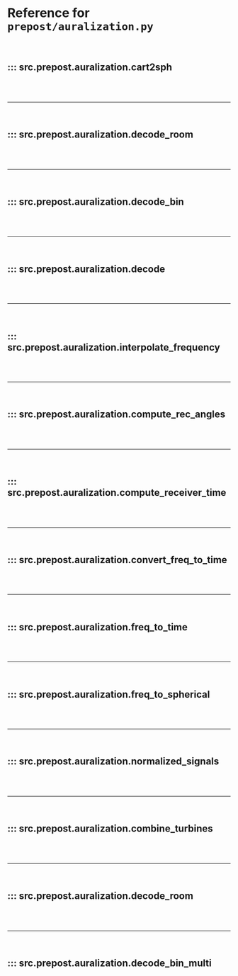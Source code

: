 # Reference for `prepost/auralization.py`

<br>

## ::: src.prepost.auralization.cart2sph

<br><br><hr><br>

## ::: src.prepost.auralization.decode_room

<br><br><hr><br>

## ::: src.prepost.auralization.decode_bin

<br><br><hr><br>

## ::: src.prepost.auralization.decode

<br><br><hr><br>

## ::: src.prepost.auralization.interpolate_frequency

<br><br><hr><br>

## ::: src.prepost.auralization.compute_rec_angles

<br><br><hr><br>

## ::: src.prepost.auralization.compute_receiver_time

<br><br><hr><br>

## ::: src.prepost.auralization.convert_freq_to_time

<br><br><hr><br>

## ::: src.prepost.auralization.freq_to_time

<br><br><hr><br>

## ::: src.prepost.auralization.freq_to_spherical

<br><br><hr><br>

## ::: src.prepost.auralization.normalized_signals

<br><br><hr><br>

## ::: src.prepost.auralization.combine_turbines

<br><br><hr><br>

## ::: src.prepost.auralization.decode_room

<br><br><hr><br>

## ::: src.prepost.auralization.decode_bin_multi

<br><br>
